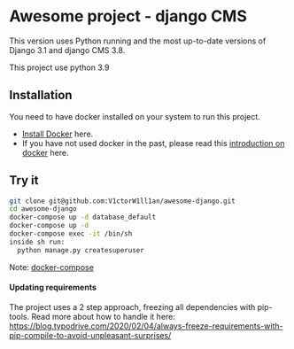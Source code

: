 # Awesome project - django CMS

This version uses Python running and the most up-to-date versions of Django 3.1 and django CMS 3.8.

This project use python 3.9

## Installation

You need to have docker installed on your system to run this project.

-   [Install Docker](https://docs.docker.com/engine/install/) here.
-   If you have not used docker in the past, please read this [introduction on docker](https://docs.docker.com/get-started/) here.

## Try it

```bash
git clone git@github.com:V1ctorW1ll1an/awesome-django.git
cd awesome-django
docker-compose up -d database_default
docker-compose up -d
docker-compose exec -it /bin/sh
inside sh run:
  python manage.py createsuperuser
```

Note: [docker-compose](https://docs.docker.com/compose/cli-command/) 

#### Updating requirements

The project uses a 2 step approach, freezing all dependencies with pip-tools. Read more about how to handle it here: https://blog.typodrive.com/2020/02/04/always-freeze-requirements-with-pip-compile-to-avoid-unpleasant-surprises/
